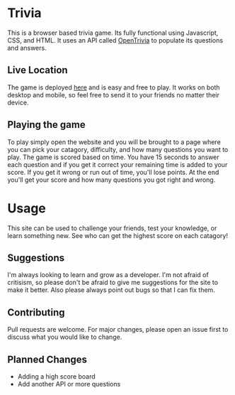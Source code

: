 # Trivia
This is a browser based trivia game. Its fully functional using Javascript, CSS, and HTML. It uses an API called [OpenTrivia](https://opentdb.com/api_config.php) to populate its questions and answers.

## Live Location
The game is deployed [here](#) and is easy and free to play. It works on both desktop and mobile, so feel free to send it to your friends no matter their device.

## Playing the game
To play simply open the website and you will be brought to a page where you can pick your catagory, difficulty, and how many questions you want to play. The game is scored based on time. You have 15 seconds to answer each question and if you get it correct your remaining time is added to your score. If you get it wrong or run out of time, you'll lose points. At the end you'll get your score and how many questions you got right and wrong.

# Usage
This site can be used to challenge your friends, test your knowledge, or learn something new. See who can get the highest score on each catagory!

## Suggestions
I'm always looking to learn and grow as a developer. I'm not afraid of critisism, so please don't be afraid to give me suggestions for the site to make it better. Also please always point out bugs so that I can fix them.

## Contributing
Pull requests are welcome. For major changes, please open an issue first to discuss what you would like to change.

## Planned Changes
- Adding a high score board
- Add another API or more questions
